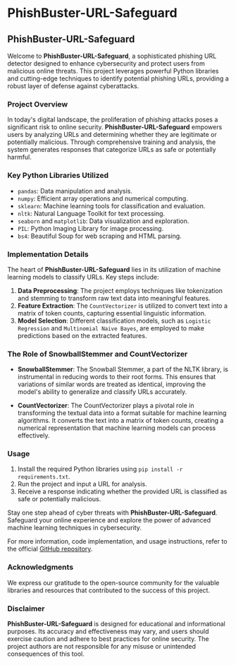 # PhishBuster-URL-Safeguard

## PhishBuster-URL-Safeguard

Welcome to **PhishBuster-URL-Safeguard**, a sophisticated phishing URL detector designed to enhance cybersecurity and protect users from malicious online threats. This project leverages powerful Python libraries and cutting-edge techniques to identify potential phishing URLs, providing a robust layer of defense against cyberattacks.

### Project Overview

In today's digital landscape, the proliferation of phishing attacks poses a significant risk to online security. **PhishBuster-URL-Safeguard** empowers users by analyzing URLs and determining whether they are legitimate or potentially malicious. Through comprehensive training and analysis, the system generates responses that categorize URLs as safe or potentially harmful.

### Key Python Libraries Utilized

- `pandas`: Data manipulation and analysis.
- `numpy`: Efficient array operations and numerical computing.
- `sklearn`: Machine learning tools for classification and evaluation.
- `nltk`: Natural Language Toolkit for text processing.
- `seaborn` and `matplotlib`: Data visualization and exploration.
- `PIL`: Python Imaging Library for image processing.
- `bs4`: Beautiful Soup for web scraping and HTML parsing.

### Implementation Details

The heart of **PhishBuster-URL-Safeguard** lies in its utilization of machine learning models to classify URLs. Key steps include:

1. **Data Preprocessing**: The project employs techniques like tokenization and stemming to transform raw text data into meaningful features.
2. **Feature Extraction**: The `CountVectorizer` is utilized to convert text into a matrix of token counts, capturing essential linguistic information.
3. **Model Selection**: Different classification models, such as `Logistic Regression` and `Multinomial Naive Bayes`, are employed to make predictions based on the extracted features.

### The Role of SnowballStemmer and CountVectorizer

- **SnowballStemmer**: The Snowball Stemmer, a part of the NLTK library, is instrumental in reducing words to their root forms. This ensures that variations of similar words are treated as identical, improving the model's ability to generalize and classify URLs accurately.

- **CountVectorizer**: The CountVectorizer plays a pivotal role in transforming the textual data into a format suitable for machine learning algorithms. It converts the text into a matrix of token counts, creating a numerical representation that machine learning models can process effectively.

### Usage

1. Install the required Python libraries using `pip install -r requirements.txt`.
2. Run the project and input a URL for analysis.
3. Receive a response indicating whether the provided URL is classified as safe or potentially malicious.

Stay one step ahead of cyber threats with **PhishBuster-URL-Safeguard**. Safeguard your online experience and explore the power of advanced machine learning techniques in cybersecurity.


For more information, code implementation, and usage instructions, refer to the official [GitHub repository](link_to_your_repository).

### Acknowledgments

We express our gratitude to the open-source community for the valuable libraries and resources that contributed to the success of this project.

### Disclaimer

**PhishBuster-URL-Safeguard** is designed for educational and informational purposes. Its accuracy and effectiveness may vary, and users should exercise caution and adhere to best practices for online security. The project authors are not responsible for any misuse or unintended consequences of this tool.
